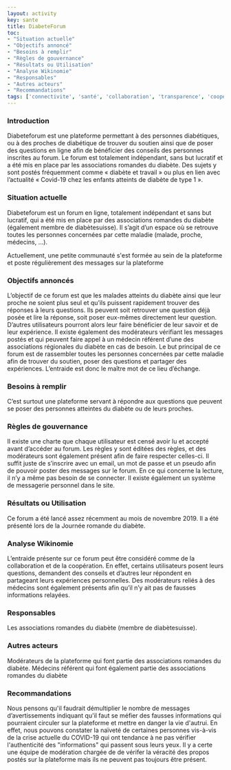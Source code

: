 ```yaml
---
layout: activity
key: sante
title: DiabeteForum
toc:
- "Situation actuelle"
- "Objectifs annoncé"
- "Besoins à remplir"
- "Règles de gouvernance"
- "Résultats ou Utilisation"
- "Analyse Wikinomie"
- "Responsables"
- "Autres acteurs"
- "Recommandations"
tags: ['connectivite', 'santé', 'collaboration', 'transparence', 'coopération']
---
```


### Introduction

Diabeteforum est une plateforme permettant à des personnes diabétiques, ou à des
proches de diabétique de trouver du soutien ainsi que de poser des questions en ligne
afin de bénéficier des conseils des personnes inscrites au forum. Le forum est totalement
indépendant, sans but lucratif et a été mis en place par les associations romandes du
diabète. Des sujets y sont postés fréquemment comme « diabète et travail » ou plus en
lien avec l’actualité « Covid-19 chez les enfants atteints de diabète de type 1 ».


### Situation actuelle

Diabeteforum est un forum en ligne, totalement indépendant et sans but
lucratif, qui a été mis en place par des associations romandes du diabète
(également membre de diabètesuisse). Il s’agit d’un espace où se retrouve
toutes les personnes concernées par cette maladie (malade, proche,
médecins, …). 

Actuellement, une petite communauté s'est formée au sein de la plateforme et poste régulièrement des messages sur la plateforme

### Objectifs annoncés

L’objectif de ce forum est que les malades atteints du diabète ainsi que leur
proche ne soient plus seul et qu’ils puissent rapidement trouver des
réponses à leurs questions. Ils peuvent soit retrouver une question déjà
posée et lire la réponse, soit poser eux-mêmes directement leur question.
D’autres utilisateurs pourront alors leur faire bénéficier de leur savoir et de
leur expérience. Il existe également des modérateurs vérifiant les messages
postés et qui peuvent faire appel à un médecin référent d’une des
associations régionales du diabète en cas de besoin. Le but principal de ce
forum est de rassembler toutes les personnes concernées par cette maladie
afin de trouver du soutien, poser des questions et partager des expériences.
L’entraide est donc le maître mot de ce lieu d’échange.

### Besoins à remplir

C’est surtout une plateforme servant à répondre aux questions que peuvent se
poser des personnes atteintes du diabète ou de leurs proches.

### Règles de gouvernance

Il existe une charte que chaque utilisateur est censé avoir lu et accepté avant
d’accéder au forum. Les règles y sont éditées des règles, et des modérateurs sont
également présent afin de faire respecter celles-ci. Il suffit juste de s’inscrire
avec un email, un mot de passe et un pseudo afin de pouvoir poster des
messages sur le forum. En ce qui concerne la lecture, il n’y a même pas
besoin de se connecter. Il existe également un système de messagerie
personnel dans le site.

### Résultats ou Utilisation

Ce forum a été lancé assez récemment au mois de novembre 2019. Il a été
présenté lors de la Journée romande du diabète.

### Analyse Wikinomie

L’entraide présente sur ce forum peut être considéré comme de la
collaboration et de la coopération. En effet, certains utilisateurs posent leurs
questions, demandent des conseils et d’autres leur répondent en partageant
leurs expériences personnelles. Des modérateurs reliés à des médecins sont
également présents afin qu’il n’y ait pas de fausses informations relayées. 

### Responsables

Les associations romandes du diabète (membre de
diabètesuisse).

### Autres acteurs

Modérateurs de la plateforme qui font partie des
associations romandes du diabète. Médecins référent qui font également
partie des associations romandes du diabète

### Recommandations

Nous pensons qu'il faudrait démultiplier le nombre de messages d’avertissements indiquant qu'il faut se méfier des fausses informations qui pourraient circuler sur la plateforme et mettre en danger la vie d'autrui. En effet, nous pouvons constater la naïveté de certaines personnes vis-à-vis de la crise actuelle du COVID-19 qui ont tendance à ne pas vérifier l'authenticité des "informations" qui passent sous leurs yeux. Il y a certe une équipe de modération chargée de de vérifer la véracité des propos postés sur la plateforme mais ils ne peuvent pas toujours être présent. 

